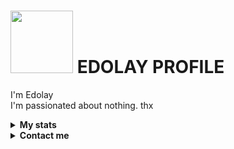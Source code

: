 # <img src="https://c.tenor.com/-169fSymeTgAAAAi/anime-girl.gif" width="100"> EDOLAY PROFILE  

I'm Edolay
<br>
I'm passionated about nothing. thx
<br>

<!-- Stats -->
<details><summary><b>My stats</b></summary><br>

![](https://komarev.com/ghpvc/?username=Edolay&color=000000)  
<img alt = "GitHub Stats" src="https://github-readme-stats.vercel.app/api?username=Edolay&show_icons=true&hide=issues&icon_color=C9D1D9&hide_border=false&title_color=C9D1D9&text_color=8B948D&bg_color=0D1117&theme=dark">
[![GitHub Streak](http://github-readme-streak-stats.herokuapp.com?user=Edolay&theme=dark)](https://git.io/streak-stats)  
</details>

<!-- Contact me -->
<details><summary><b>Contact me</b></summary><br>
  
  <div align="left">
       <a href="https://github.com/Edolay" target="_blank"><img src="https://shields.io/badge/Edolay-111111.svg?&style=for-the-badge&logo=github"></a>  
       <a href="https://wa.me/6283171382342" target="_blank"><img src="https://shields.io/badge/Edolay-111111.svg?&style=for-the-badge&logo=whatsapp"></a>  
       <a href="https://youtube.com/channel/UCH_zRBazhEJ2-Y_ypcBgBtQ" target="_blank"><img src="https://shields.io/badge/Edolay-111111.svg?&style=for-the-badge&logo=youtube"></a>  
      </div>


</details>
